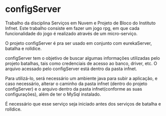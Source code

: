 # configServer

Trabalho da disciplina Serviços em Nuvem e Projeto de Bloco do Instituto Infnet. Este trabalho consiste em fazer um jogo rpg, em que cada funcionalidade do jogo é realizado através de um micro-serviço.

O projeto configServer é pra ser usado em conjunto com eurekaServer, batalha e rolldice.

configServer tem o objetivo de buscar algumas informações utilizadas pelo projeto batalhas, tais como credenciais de acesso ao banco, driver, etc. O arquivo acessado pelo configServer está dentro da pasta infnet.

Para utilizá-lo, será necessário um ambiente java para subir a aplicação, e caso necessário, alterar o caminho da pasta infnet (dentro do projeto configServer) e o arquivo dentro da pasta infnet(conforme as suas configurações), além de ter o MySql instalado.

É necessário que esse serviço seja iniciado antes dos serviços de batalha e rolldice.
